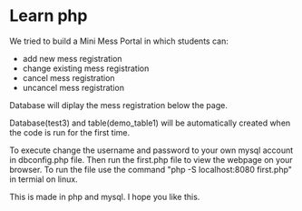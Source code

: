 # Learn php

We tried to build a Mini Mess Portal in which students can: 
  * add new mess registration
  * change existing mess registration
  * cancel mess registration
  * uncancel mess registration
  
  Database will diplay the mess registration below the page.
  
  Database(test3) and table(demo_table1) will be automatically created when the code is run for the first time.
  
  To execute change the username and password to your own mysql account in dbconfig.php file.
  Then run the first.php file to view the webpage on your browser. To run the file use the command "php -S localhost:8080 first.php" in termial on linux.
  
  This is made in php and mysql. I hope you like this.
